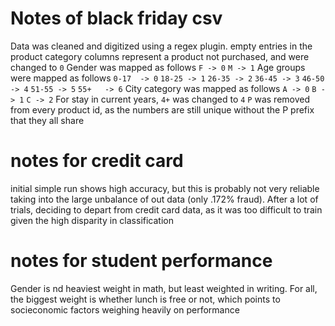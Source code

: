 # Notes of black friday csv
Data was cleaned and digitized using a regex plugin.
empty entries in the product category columns represent a product not purchased, and were changed to `0`
Gender was mapped as follows
    `F -> 0`
    `M -> 1`
Age groups were mapped as follows
    `0-17  -> 0`
    `18-25 -> 1`
    `26-35 -> 2`
    `36-45 -> 3`
    `46-50 -> 4`
    `51-55 -> 5`
    `55+   -> 6`
City category was mapped as follows
    `A -> 0`
    `B -> 1`
    `C -> 2`
For stay in current years, `4+` was changed to `4`
`P` was removed from every product id, as the numbers are still unique without the P prefix that they all share

# notes for credit card
initial simple run shows high accuracy, but this is probably not very reliable taking into the large unbalance of
out data (only .172% fraud).  After a lot of trials, deciding to depart from credit card data, as it was too difficult to train given the high disparity in classification

# notes for student performance
Gender is nd heaviest weight in math, but least weighted in writing.  For all, the biggest weight is whether lunch is free or not,
which points to socieconomic factors weighing heavily on performance
